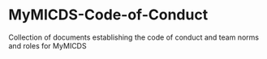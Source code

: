 # MyMICDS-Code-of-Conduct
Collection of documents establishing the code of conduct and team norms and roles for MyMICDS
